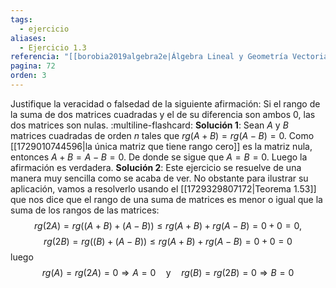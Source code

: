 ```yaml
---
tags:
  - ejercicio
aliases:
  - Ejercicio 1.3
referencia: "[[borobia2019algebra2e|Álgebra Lineal y Geometría Vectorial (2a ed)]]"
pagina: 72
orden: 3
---
```

Justifique la veracidad o falsedad de la siguiente afirmación: Si el rango de la suma de dos matrices cuadradas y el de su diferencia son ambos $0$, las dos matrices son nulas.
:multiline-flashcard:
**Solución 1**: Sean $A$ y $B$ matrices cuadradas de orden $n$ tales que $rg(A+B) = rg(A-B) = 0$. Como [[1729010744596|la única matriz que tiene rango cero]] es la matriz nula, entonces $A+B = A-B = 0$. De donde se sigue que $A=B=0$. Luego la afirmación es verdadera.
**Solución 2**: Este ejercicio se resuelve de una manera muy sencilla como se acaba de ver. No obstante para ilustrar su aplicación, vamos a resolverlo usando el [[1729329807172|Teorema 1.53]] que nos dice que el rango de una suma de matrices es menor o igual que la suma de los rangos de las matrices:
$$rg(2A) = rg((A+B) + (A-B)) \leq rg(A+B) + rg(A-B) = 0 + 0 = 0\text{,}$$
$$rg(2B) = rg((B) + (A-B)) \leq rg(A+B) + rg(A-B) = 0 + 0 = 0$$
luego $$rg(A) = rg(2A)=0 \Rightarrow A=0 \hspace{1em} \text{y} \hspace{1em} rg(B) = rg(2B)=0 \Rightarrow B=0$$
